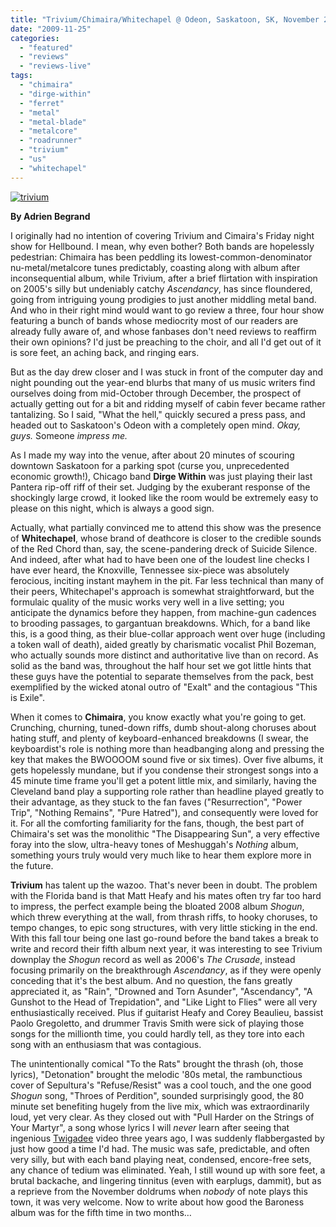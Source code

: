 ```yaml
---
title: "Trivium/Chimaira/Whitechapel @ Odeon, Saskatoon, SK, November 20, 2009"
date: "2009-11-25"
categories: 
  - "featured"
  - "reviews"
  - "reviews-live"
tags: 
  - "chimaira"
  - "dirge-within"
  - "ferret"
  - "metal"
  - "metal-blade"
  - "metalcore"
  - "roadrunner"
  - "trivium"
  - "us"
  - "whitechapel"
---
```


[![trivium](http://www.hellbound.ca/wp-content/uploads/2009/11/trivium.jpg "trivium")](http://www.hellbound.ca/wp-content/uploads/2009/11/trivium.jpg)

**By Adrien Begrand**

I originally had no intention of covering Trivium and Cimaira's Friday night show for Hellbound. I mean, why even bother? Both bands are hopelessly pedestrian: Chimaira has been peddling its lowest-common-denominator nu-metal/metalcore tunes predictably, coasting along with album after inconsequential album, while Trivium, after a brief flirtation with inspiration on 2005's silly but undeniably catchy _Ascendancy_, has since floundered, going from intriguing young prodigies to just another middling metal band. And who in their right mind would want to go review a three, four hour show featuring a bunch of bands whose mediocrity most of our readers are already fully aware of, and whose fanbases don't need reviews to reaffirm their own opinions? I'd just be preaching to the choir, and all I'd get out of it is sore feet, an aching back, and ringing ears.

But as the day drew closer and I was stuck in front of the computer day and night pounding out the year-end blurbs that many of us music writers find ourselves doing from mid-October through December, the prospect of actually getting out for a bit and ridding myself of cabin fever became rather tantalizing. So I said, "What the hell," quickly secured a press pass, and headed out to Saskatoon's Odeon with a completely open mind. _Okay, guys._ Someone _impress me._

As I made my way into the venue, after about 20 minutes of scouring downtown Saskatoon for a parking spot (curse you, unprecedented economic growth!), Chicago band **Dirge Within** was just playing their last Pantera rip-off riff of their set. Judging by the exuberant response of the shockingly large crowd, it looked like the room would be extremely easy to please on this night, which is always a good sign.

Actually, what partially convinced me to attend this show was the presence of **Whitechapel**, whose brand of deathcore is closer to the credible sounds of the Red Chord than, say, the scene-pandering dreck of Suicide Silence. And indeed, after what had to have been one of the loudest line checks I have ever heard, the Knoxville, Tennessee six-piece was absolutely ferocious, inciting instant mayhem in the pit. Far less technical than many of their peers, Whitechapel's approach is somewhat straightforward, but the formulaic quality of the music works very well in a live setting; you anticipate the dynamics before they happen, from machine-gun cadences to brooding passages, to gargantuan breakdowns. Which, for a band like this, is a good thing, as their blue-collar approach went over huge (including a token wall of death), aided greatly by charismatic vocalist Phil Bozeman, who actually sounds more distinct and authoritative live than on record. As solid as the band was, throughout the half hour set we got little hints that these guys have the potential to separate themselves from the pack, best exemplified by the wicked atonal outro of "Exalt" and the contagious "This is Exile".

When it comes to **Chimaira**, you know exactly what you're going to get. Crunching, churning, tuned-down riffs, dumb shout-along choruses about hating stuff, and plenty of keyboard-enhanced breakdowns (I swear, the keyboardist's role is nothing more than headbanging along and pressing the key that makes the BWOOOOM sound five or six times). Over five albums, it gets hopelessly mundane, but if you condense their strongest songs into a 45 minute time frame you'll get a potent little mix, and similarly, having the Cleveland band play a supporting role rather than headline played greatly to their advantage, as they stuck to the fan faves ("Resurrection", "Power Trip", "Nothing Remains", "Pure Hatred"), and consequently were loved for it. For all the comforting familiarity for the fans, though, the best part of Chimaira's set was the monolithic "The Disappearing Sun", a very effective foray into the slow, ultra-heavy tones of Meshuggah's _Nothing_ album, something yours truly would very much like to hear them explore more in the future.

**Trivium** has talent up the wazoo. That's never been in doubt. The problem with the Florida band is that Matt Heafy and his mates often try far too hard to impress, the perfect example being the bloated 2008 album _Shogun_, which threw everything at the wall, from thrash riffs, to hooky choruses, to tempo changes, to epic song structures, with very little sticking in the end. With this fall tour being one last go-round before the band takes a break to write and record their fifth album next year, it was interesting to see Trivium downplay the _Shogun_ record as well as 2006's _The Crusade_, instead focusing primarily on the breakthrough _Ascendancy_, as if they were openly conceding that it's the best album. And no question, the fans greatly appreciated it, as "Rain", "Drowned and Torn Asunder", "Ascendancy", "A Gunshot to the Head of Trepidation", and "Like Light to Flies" were all very enthusiastically received. Plus if guitarist Heafy and Corey Beaulieu, bassist Paolo Gregoletto, and drummer Travis Smith were sick of playing those songs for the millionth time, you could hardly tell, as they tore into each song with an enthusiasm that was contagious.

The unintentionally comical "To the Rats" brought the thrash (oh, those lyrics), "Detonation" brought the melodic '80s metal, the rambunctious cover of Sepultura's "Refuse/Resist" was a cool touch, and the one good _Shogun_ song, "Throes of Perdition", sounded surprisingly good, the 80 minute set benefiting hugely from the live mix, which was extraordinarily loud, yet very clear. As they closed out with "Pull Harder on the Strings of Your Martyr", a song whose lyrics I will _never_ learn after seeing that ingenious [Twigadee](http://www.youtube.com/watch?v=GNLDLyeepVs) video three years ago, I was suddenly flabbergasted by just how good a time I'd had. The music was safe, predictable, and often very silly, but with each band playing neat, condensed, encore-free sets, any chance of tedium was eliminated. Yeah, I still wound up with sore feet, a brutal backache, and lingering tinnitus (even with earplugs, dammit), but as a reprieve from the November doldrums when _nobody_ of note plays this town, it was very welcome. Now to write about how good the Baroness album was for the fifth time in two months…

